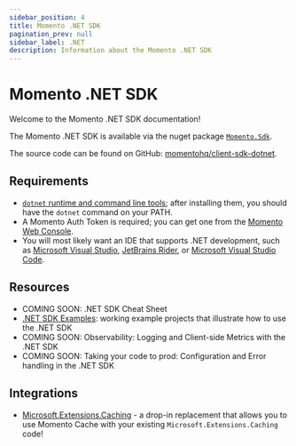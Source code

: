 ```yaml
---
sidebar_position: 4
title: Momento .NET SDK
pagination_prev: null
sidebar_label: .NET
description: Information about the Momento .NET SDK
---
```


# Momento .NET SDK

Welcome to the Momento .NET SDK documentation!

The Momento .NET SDK is available via the nuget package [`Momento.Sdk`](https://www.nuget.org/packages/Momento.Sdk).

The source code can be found on GitHub: [momentohq/client-sdk-dotnet](https://github.com/momentohq/client-sdk-dotnet).

## Requirements

- [`dotnet` runtime and command line tools](https://dotnet.microsoft.com/en-us/download); after installing them, you should have the `dotnet` command on your PATH.
- A Momento Auth Token is required; you can get one from the [Momento Web Console](https://console.gomomento.com/).
- You will most likely want an IDE that supports .NET development, such as [Microsoft Visual Studio](https://visualstudio.microsoft.com/vs), [JetBrains Rider](https://www.jetbrains.com/rider/), or [Microsoft Visual Studio Code](https://code.visualstudio.com/).

## Resources

- COMING SOON: .NET SDK Cheat Sheet
- [.NET SDK Examples](https://github.com/momentohq/client-sdk-dotnet/blob/main/examples/README.md): working example projects that illustrate how to use the .NET SDK
- COMING SOON: Observability: Logging and Client-side Metrics with the .NET SDK
- COMING SOON: Taking your code to prod: Configuration and Error handling in the .NET SDK

## Integrations

- [Microsoft.Extensions.Caching](https://github.com/chrisoverzero/Momento.Extensions.Caching) - a drop-in replacement that allows you to use Momento Cache with your existing `Microsoft.Extensions.Caching` code!
